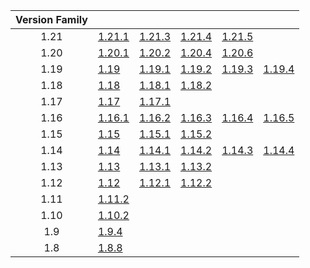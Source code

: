 | Version Family | | | | | |
|:---:|---|---|---|---|---|
| 1.21 | [1.21.1](https://github.com/BaldGang/spigot-build/releases/download/20250528/spigot-1.21.1.jar) | [1.21.3](https://github.com/BaldGang/spigot-build/releases/download/20250528/spigot-1.21.3.jar) | [1.21.4](https://github.com/BaldGang/spigot-build/releases/download/20250528/spigot-1.21.4.jar) | [1.21.5](https://github.com/BaldGang/spigot-build/releases/download/20250528/spigot-1.21.5.jar) | |
| 1.20 | [1.20.1](https://github.com/BaldGang/spigot-build/releases/download/20250528/spigot-1.20.1.jar) | [1.20.2](https://github.com/BaldGang/spigot-build/releases/download/20250528/spigot-1.20.2.jar) | [1.20.4](https://github.com/BaldGang/spigot-build/releases/download/20250528/spigot-1.20.4.jar) | [1.20.6](https://github.com/BaldGang/spigot-build/releases/download/20250528/spigot-1.20.6.jar) | |
| 1.19 | [1.19](https://github.com/BaldGang/spigot-build/releases/download/20250528/spigot-1.19.jar) | [1.19.1](https://github.com/BaldGang/spigot-build/releases/download/20250528/spigot-1.19.1.jar) | [1.19.2](https://github.com/BaldGang/spigot-build/releases/download/20250528/spigot-1.19.2.jar) | [1.19.3](https://github.com/BaldGang/spigot-build/releases/download/20250528/spigot-1.19.3.jar) | [1.19.4](https://github.com/BaldGang/spigot-build/releases/download/20250528/spigot-1.19.4.jar) |
| 1.18 | [1.18](https://github.com/BaldGang/spigot-build/releases/download/20250528/spigot-1.18.jar) | [1.18.1](https://github.com/BaldGang/spigot-build/releases/download/20250528/spigot-1.18.1.jar) | [1.18.2](https://github.com/BaldGang/spigot-build/releases/download/20250528/spigot-1.18.2.jar) | | |
| 1.17 | [1.17](https://github.com/BaldGang/spigot-build/releases/download/20250528/spigot-1.17.jar) | [1.17.1](https://github.com/BaldGang/spigot-build/releases/download/20250528/spigot-1.17.1.jar) | | | |
| 1.16 | [1.16.1](https://github.com/BaldGang/spigot-build/releases/download/20250528/spigot-1.16.1.jar) | [1.16.2](https://github.com/BaldGang/spigot-build/releases/download/20250528/spigot-1.16.2.jar) | [1.16.3](https://github.com/BaldGang/spigot-build/releases/download/20250528/spigot-1.16.3.jar) | [1.16.4](https://github.com/BaldGang/spigot-build/releases/download/20250528/spigot-1.16.4.jar) | [1.16.5](https://github.com/BaldGang/spigot-build/releases/download/20250528/spigot-1.16.5.jar) |
| 1.15 | [1.15](https://github.com/BaldGang/spigot-build/releases/download/20250528/spigot-1.15.jar) | [1.15.1](https://github.com/BaldGang/spigot-build/releases/download/20250528/spigot-1.15.1.jar) | [1.15.2](https://github.com/BaldGang/spigot-build/releases/download/20250528/spigot-1.15.2.jar) | | |
| 1.14 | [1.14](https://github.com/BaldGang/spigot-build/releases/download/20250528/spigot-1.14.jar) | [1.14.1](https://github.com/BaldGang/spigot-build/releases/download/20250528/spigot-1.14.1.jar) | [1.14.2](https://github.com/BaldGang/spigot-build/releases/download/20250528/spigot-1.14.2.jar) | [1.14.3](https://github.com/BaldGang/spigot-build/releases/download/20250528/spigot-1.14.3.jar) | [1.14.4](https://github.com/BaldGang/spigot-build/releases/download/20250528/spigot-1.14.4.jar) |
| 1.13 | [1.13](https://github.com/BaldGang/spigot-build/releases/download/20250528/spigot-1.13.jar) | [1.13.1](https://github.com/BaldGang/spigot-build/releases/download/20250528/spigot-1.13.1.jar) | [1.13.2](https://github.com/BaldGang/spigot-build/releases/download/20250528/spigot-1.13.2.jar) | | |
| 1.12 | [1.12](https://github.com/BaldGang/spigot-build/releases/download/20250528/spigot-1.12.jar) | [1.12.1](https://github.com/BaldGang/spigot-build/releases/download/20250528/spigot-1.12.1.jar) | [1.12.2](https://github.com/BaldGang/spigot-build/releases/download/20250528/spigot-1.12.2.jar) | | |
| 1.11 | [1.11.2](https://github.com/BaldGang/spigot-build/releases/download/20250528/spigot-1.11.2.jar) | | | | |
| 1.10 | [1.10.2](https://github.com/BaldGang/spigot-build/releases/download/20250528/spigot-1.10.2.jar) | | | | |
| 1.9 | [1.9.4](https://github.com/BaldGang/spigot-build/releases/download/20250528/spigot-1.9.4.jar) | | | | |
| 1.8 | [1.8.8](https://github.com/BaldGang/spigot-build/releases/download/20250528/spigot-1.8.8.jar) | | | | |
